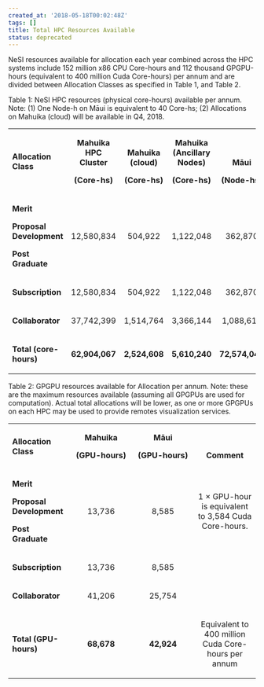 ```yaml
---
created_at: '2018-05-18T00:02:48Z'
tags: []
title: Total HPC Resources Available
status: deprecated
---
```


NeSI resources available for allocation each year combined across the HPC systems
include 152 million x86 CPU Core-hours and 112 thousand GPGPU-hours
(equivalent to 400 million Cuda Core-hours) per annum and are divided
between Allocation Classes as specified in Table 1, and Table 2.

Table 1: NeSI HPC resources (physical core-hours) available per annum.
Note: (1) One Node-h on Māui is equivalent to 40 Core-hs; (2)
Allocations on Mahuika (cloud) will be available in Q4, 2018.

<table style="width:100%;">
<colgroup>
<col style="width: 16%" />
<col style="width: 16%" />
<col style="width: 16%" />
<col style="width: 16%" />
<col style="width: 16%" />
<col style="width: 16%" />
</colgroup>
<tbody>
<tr class="odd">
<td width="112"><p><strong>Allocation Class</strong></p></td>
<td class="wysiwyg-text-align-right"
style="text-align: center; vertical-align: bottom;"
width="98"><p><strong>Mahuika HPC Cluster</strong></p>
<p><strong>(Core-hs)</strong></p></td>
<td class="wysiwyg-text-align-right"
style="text-align: center; vertical-align: bottom;"
width="98"><p><strong>Mahuika</strong><br />
<strong>(cloud)</strong></p>
<p><strong>(Core-hs)</strong></p></td>
<td class="wysiwyg-text-align-right"
style="text-align: center; vertical-align: bottom;"
width="98"><p><strong>Mahuika (Ancillary Nodes)</strong></p>
<p><strong>(Core-hs)</strong></p></td>
<td class="wysiwyg-text-align-right"
style="text-align: center; vertical-align: bottom;"
width="98"><p><strong>Māui</strong></p>
<p><strong>(Node-hs)</strong></p></td>
<td class="wysiwyg-text-align-right"
style="text-align: center; vertical-align: bottom;"
width="98"><p><strong>Māui (Ancillary nodes)</strong></p>
<p><strong>(Core-hs)</strong></p></td>
</tr>
<tr class="even">
<td width="112"><p><strong>Merit<br />
</strong></p>
<p><strong>Proposal Development<br />
</strong></p>
<p><strong>Post Graduate<br />
</strong></p></td>
<td class="wysiwyg-text-align-right"
style="text-align: center; vertical-align: center;"
width="98"><p>12,580,834</p></td>
<td class="wysiwyg-text-align-right"
style="text-align: center; vertical-align: center;"
width="98"><p>504,922</p></td>
<td class="wysiwyg-text-align-right"
style="text-align: center; vertical-align: center;"
width="98"><p>1,122,048</p></td>
<td class="wysiwyg-text-align-right"
style="text-align: center; vertical-align: center;"
width="98"><p>362,870</p></td>
<td class="wysiwyg-text-align-right"
style="text-align: center; vertical-align: center;"
width="98"><p>1,122,048</p></td>
</tr>
<tr class="odd">
<td width="112"><p><strong>Subscription</strong></p></td>
<td class="wysiwyg-text-align-right" style="text-align: center;"
width="98"><p>12,580,834</p></td>
<td class="wysiwyg-text-align-right" style="text-align: center;"
width="98"><p>504,922</p></td>
<td class="wysiwyg-text-align-right" style="text-align: center;"
width="98"><p>1,122,048</p></td>
<td class="wysiwyg-text-align-right" style="text-align: center;"
width="98"><p>362,870</p></td>
<td class="wysiwyg-text-align-right" style="text-align: center;"
width="98"><p>1,122,048</p></td>
</tr>
<tr class="even">
<td width="112"><p><strong>Collaborator</strong></p></td>
<td class="wysiwyg-text-align-right" style="text-align: center;"
width="98"><p>37,742,399</p></td>
<td class="wysiwyg-text-align-right" style="text-align: center;"
width="98"><p>1,514,764</p></td>
<td class="wysiwyg-text-align-right" style="text-align: center;"
width="98"><p>3,366,144</p></td>
<td class="wysiwyg-text-align-right" style="text-align: center;"
width="98"><p>1,088,611</p></td>
<td class="wysiwyg-text-align-right" style="text-align: center;"
width="98"><p>3,366,144</p></td>
</tr>
<tr class="odd">
<td width="112"><p><strong>Total (core-hours)</strong></p></td>
<td class="wysiwyg-text-align-right" style="text-align: center;"
width="98"><p><strong>62,904,067</strong></p></td>
<td class="wysiwyg-text-align-right" style="text-align: center;"
width="98"><p><strong>2,524,608</strong></p></td>
<td class="wysiwyg-text-align-right" style="text-align: center;"
width="98"><p><strong>5,610,240</strong></p></td>
<td class="wysiwyg-text-align-right" style="text-align: center;"
width="98"><p><strong>72,574,040</strong></p></td>
<td class="wysiwyg-text-align-right" style="text-align: center;"
width="98"><p><strong>5,610,240</strong></p></td>
</tr>
</tbody>
</table>

Table 2: GPGPU resources available for Allocation per annum. Note: these
are the maximum resources available (assuming all GPGPUs are used for
computation). Actual total allocations will be lower, as one or more
GPGPUs on each HPC may be used to provide remotes visualization
services.

<table>
<colgroup>
<col style="width: 25%" />
<col style="width: 25%" />
<col style="width: 25%" />
<col style="width: 25%" />
</colgroup>
<tbody>
<tr class="odd">
<td width="112"><p><strong>Allocation Class</strong></p></td>
<td class="wysiwyg-text-align-right"
style="text-align: center; vertical-align: bottom;"
width="98"><p><strong>Mahuika</strong></p>
<p><strong>(GPU-hours)</strong></p></td>
<td class="wysiwyg-text-align-right"
style="text-align: center; vertical-align: bottom;"
width="98"><p><strong>Māui</strong></p>
<p><strong>(GPU-hours)</strong></p></td>
<td class="wysiwyg-text-align-right"
style="text-align: center; vertical-align: bottom;"
width="296"><p><strong>Comment</strong></p></td>
</tr>
<tr class="even">
<td width="112"><p><strong>Merit<br />
</strong></p>
<p><strong>Proposal Development<br />
</strong></p>
<p><strong>Post Graduate<br />
</strong></p></td>
<td class="wysiwyg-text-align-right" style="text-align: center;"
width="98"><p>13,736</p></td>
<td class="wysiwyg-text-align-right" style="text-align: center;"
width="98"><p>8,585</p></td>
<td style="text-align: center;" width="296"><p>1 × GPU-hour is
equivalent to 3,584 Cuda Core-hours.</p></td>
</tr>
<tr class="odd">
<td width="112"><p><strong>Subscription</strong></p></td>
<td class="wysiwyg-text-align-right" style="text-align: center;"
width="98"><p>13,736</p></td>
<td class="wysiwyg-text-align-right" style="text-align: center;"
width="98"><p>8,585</p></td>
<td style="text-align: center;" width="296"><p> </p></td>
</tr>
<tr class="even">
<td width="112"><p><strong>Collaborator</strong></p></td>
<td class="wysiwyg-text-align-right" style="text-align: center;"
width="98"><p>41,206</p></td>
<td class="wysiwyg-text-align-right" style="text-align: center;"
width="98"><p>25,754</p></td>
<td style="text-align: center;" width="296"><p> </p></td>
</tr>
<tr class="odd">
<td width="112"><p><strong>Total (GPU-hours)</strong></p></td>
<td class="wysiwyg-text-align-right" style="text-align: center;"
width="98"><p><strong>68,678</strong></p></td>
<td class="wysiwyg-text-align-right" style="text-align: center;"
width="98"><p><strong>42,924</strong></p></td>
<td style="text-align: center;" width="296"><p>Equivalent to 400 million
Cuda Core-hours per annum</p></td>
</tr>
</tbody>
</table>
